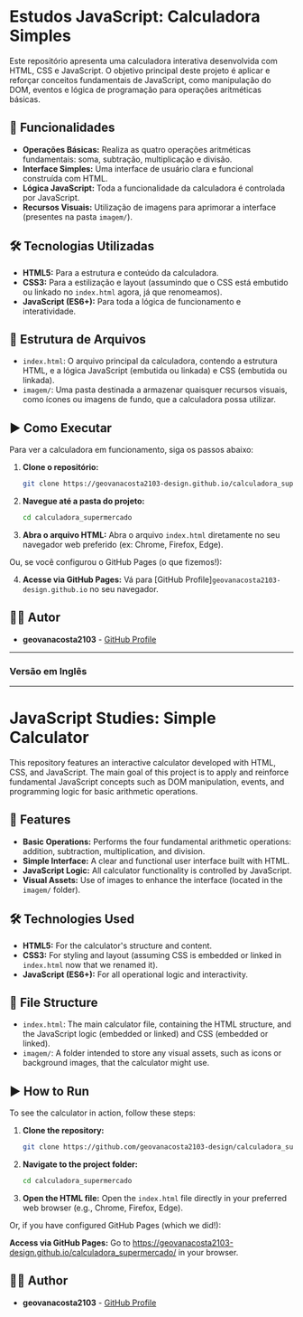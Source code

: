 # Estudos JavaScript: Calculadora Simples

Este repositório apresenta uma calculadora interativa desenvolvida com HTML, CSS e JavaScript. O objetivo principal deste projeto é aplicar e reforçar conceitos fundamentais de JavaScript, como manipulação do DOM, eventos e lógica de programação para operações aritméticas básicas.

## 🚀 Funcionalidades

*   **Operações Básicas:** Realiza as quatro operações aritméticas fundamentais: soma, subtração, multiplicação e divisão.
*   **Interface Simples:** Uma interface de usuário clara e funcional construída com HTML.
*   **Lógica JavaScript:** Toda a funcionalidade da calculadora é controlada por JavaScript.
*   **Recursos Visuais:** Utilização de imagens para aprimorar a interface (presentes na pasta `imagem/`).

## 🛠️ Tecnologias Utilizadas

*   **HTML5:** Para a estrutura e conteúdo da calculadora.
*   **CSS3:** Para a estilização e layout (assumindo que o CSS está embutido ou linkado no `index.html` agora, já que renomeamos).
*   **JavaScript (ES6+):** Para toda a lógica de funcionamento e interatividade.

## 📁 Estrutura de Arquivos

*   `index.html`: O arquivo principal da calculadora, contendo a estrutura HTML, e a lógica JavaScript (embutida ou linkada) e CSS (embutida ou linkada).
*   `imagem/`: Uma pasta destinada a armazenar quaisquer recursos visuais, como ícones ou imagens de fundo, que a calculadora possa utilizar.

## ▶️ Como Executar

Para ver a calculadora em funcionamento, siga os passos abaixo:

1.  **Clone o repositório:**
    ```bash
    git clone https://geovanacosta2103-design.github.io/calculadora_supermercado/
    ```
2.  **Navegue até a pasta do projeto:**
    ```bash
    cd calculadora_supermercado
    ```
3.  **Abra o arquivo HTML:**
    Abra o arquivo `index.html` diretamente no seu navegador web preferido (ex: Chrome, Firefox, Edge).

Ou, se você configurou o GitHub Pages (o que fizemos!):

4.  **Acesse via GitHub Pages:**
    Vá para [GitHub Profile]`geovanacosta2103-design.github.io`  no seu navegador.

## 🧑‍💻 Autor

*   **geovanacosta2103** - [GitHub Profile](https://github.com/geovanacosta2103-design/)

---

### Versão em Inglês

---

# JavaScript Studies: Simple Calculator

This repository features an interactive calculator developed with HTML, CSS, and JavaScript. The main goal of this project is to apply and reinforce fundamental JavaScript concepts such as DOM manipulation, events, and programming logic for basic arithmetic operations.

## 🚀 Features

*   **Basic Operations:** Performs the four fundamental arithmetic operations: addition, subtraction, multiplication, and division.
*   **Simple Interface:** A clear and functional user interface built with HTML.
*   **JavaScript Logic:** All calculator functionality is controlled by JavaScript.
*   **Visual Assets:** Use of images to enhance the interface (located in the `imagem/` folder).

## 🛠️ Technologies Used

*   **HTML5:** For the calculator's structure and content.
*   **CSS3:** For styling and layout (assuming CSS is embedded or linked in `index.html` now that we renamed it).
*   **JavaScript (ES6+):** For all operational logic and interactivity.

## 📁 File Structure

*   `index.html`: The main calculator file, containing the HTML structure, and the JavaScript logic (embedded or linked) and CSS (embedded or linked).
*   `imagem/`: A folder intended to store any visual assets, such as icons or background images, that the calculator might use.

## ▶️ How to Run

To see the calculator in action, follow these steps:

1.  **Clone the repository:**
    ```bash
    git clone https://github.com/geovanacosta2103-design/calculadora_supermercado.git
    ```
2.  **Navigate to the project folder:**
    ```bash
    cd calculadora_supermercado
    ```
3.  **Open the HTML file:**
    Open the `index.html` file directly in your preferred web browser (e.g., Chrome, Firefox, Edge).

Or, if you have configured GitHub Pages (which we did!):

**Access via GitHub Pages:**
    Go to https://geovanacosta2103-design.github.io/calculadora_supermercado/ in your browser.


## 🧑‍💻 Author

*   **geovanacosta2103** - [GitHub Profile](https://github.com/geovanacosta2103)
